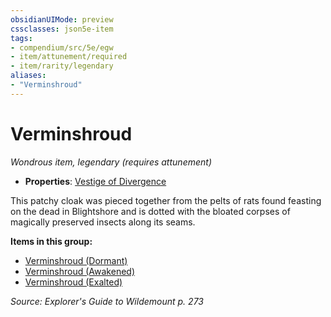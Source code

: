 ```yaml
---
obsidianUIMode: preview
cssclasses: json5e-item
tags:
- compendium/src/5e/egw
- item/attunement/required
- item/rarity/legendary
aliases: 
- "Verminshroud"
---
```

# Verminshroud
*Wondrous item, legendary (requires attunement)*  

- **Properties**: [Vestige of Divergence](2-Mechanics/CLI/rules/item-properties.md#Vestige%20of%20Divergence)

This patchy cloak was pieced together from the pelts of rats found feasting on the dead in Blightshore and is dotted with the bloated corpses of magically preserved insects along its seams.

**Items in this group:**

- [Verminshroud (Dormant)](2-Mechanics/CLI/items/verminshroud-dormant-egw.md)
- [Verminshroud (Awakened)](2-Mechanics/CLI/items/verminshroud-awakened-egw.md)
- [Verminshroud (Exalted)](2-Mechanics/CLI/items/verminshroud-exalted-egw.md)

*Source: Explorer's Guide to Wildemount p. 273*